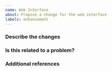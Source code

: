 ```yaml
---
name: Web Interface
about: Propose a change for the web interface
labels: enhancement
---
```


<!-- Hey, annotations like this one will not be visible in your ticket, just ignore them all. -->

### Describe the changes
<!-- A clear and concise description of what you've done. -->

<!-- WRITE HERE -->


### Is this related to a problem?
<!-- A clear and concise description of what the problem is. -->

<!-- WRITE HERE - OPTIONAL -->


### Additional references
<!-- Any other context, related issues, pull requests or screenshots about this request. -->

<!-- WRITE HERE - OPTIONAL -->

